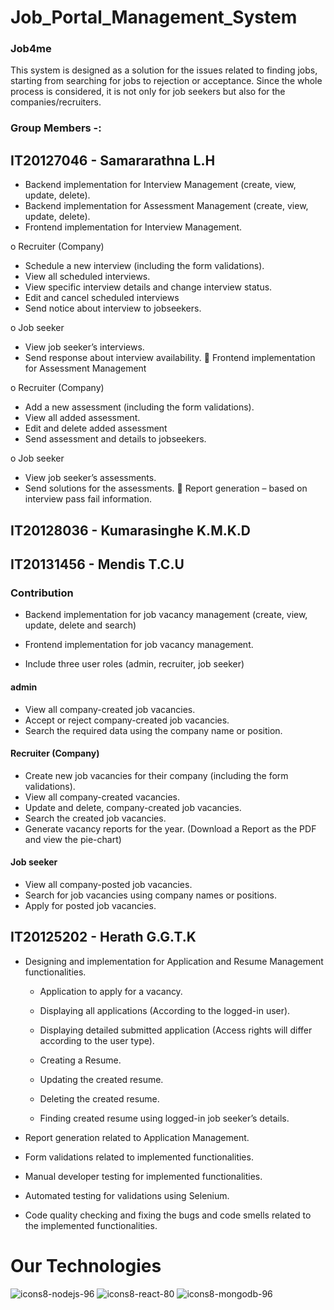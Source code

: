 # Job_Portal_Management_System

### Job4me
This system is designed as a solution for the issues related to finding jobs, starting from searching for jobs to rejection or acceptance. Since the whole process is considered, it is not only for job seekers but also for the companies/recruiters.

### Group Members -:

## IT20127046 - Samararathna L.H

*	Backend implementation for Interview Management (create, view, update, delete).
*	Backend implementation for Assessment Management (create, view, update, delete).
*	Frontend implementation for Interview Management.

o	Recruiter (Company)

-	Schedule a new interview (including the form validations).
-	View all scheduled interviews.
-	View specific interview details and change interview status.
-	Edit and cancel scheduled interviews
-	Send notice about interview to jobseekers.

o	Job seeker

-	View job seeker’s interviews.
-	Send response about interview availability. 
	Frontend implementation for Assessment Management

o	Recruiter (Company)

-	Add a new assessment (including the form validations).
-	View all added assessment.
-	Edit and delete added assessment
-	Send assessment and details to jobseekers.

o	Job seeker

-	View job seeker’s assessments.
-	Send solutions for the assessments. 
	Report generation – based on interview pass fail information.

## IT20128036 - Kumarasinghe K.M.K.D

## IT20131456 - Mendis T.C.U

### Contribution

* Backend implementation for job vacancy management (create, view, update, delete and search) 

* Frontend implementation for job vacancy management.

* Include three user roles (admin, recruiter, job seeker) 

#### admin 

 - View all company-created job vacancies. 
 -	Accept or reject company-created job vacancies.
 -	Search the required data using the company name or position. 

#### Recruiter (Company) 

-	Create new job vacancies for their company (including the form validations). 
-	View all company-created vacancies. 
-	Update and delete, company-created job vacancies. 
-	Search the created job vacancies. 
-	Generate vacancy reports for the year. (Download a Report as the PDF and view the pie-chart)

#### Job seeker 

-	View all company-posted job vacancies. 
-	Search for job vacancies using company names or positions. 
-	Apply for posted job vacancies.


## IT20125202 - Herath G.G.T.K


* Designing and implementation for Application and Resume Management functionalities.

  - Application to apply for a vacancy.

  - Displaying all applications (According to the logged-in user).

  - Displaying detailed submitted application (Access rights will differ according to the user type).

  - Creating a Resume.

  - Updating the created resume.

  - Deleting the created resume.

  - Finding created resume using logged-in job seeker’s details.

*	Report generation related to Application Management.

*	Form validations related to implemented functionalities.

*	Manual developer testing for implemented functionalities.

*	Automated testing for validations using Selenium.

*	Code quality checking and fixing the bugs and code smells related to the implemented functionalities.


# Our Technologies 

![icons8-nodejs-96](https://user-images.githubusercontent.com/88360235/172019933-57e14003-5046-4de8-a20d-f9571fd902e7.png)      ![icons8-react-80](https://user-images.githubusercontent.com/88360235/172019906-9e90b1ca-e4c1-4171-a2aa-38ecb949740e.png)     ![icons8-mongodb-96](https://user-images.githubusercontent.com/88360235/172019939-71619ffd-266a-4173-a752-f1ab8acd8155.png)

